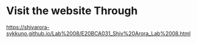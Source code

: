 <h1>Visit the website Through</h1>


https://shivarora-sykkuno.github.io/Lab%2008/E20BCA031_Shiv%20Arora_Lab%2008.html